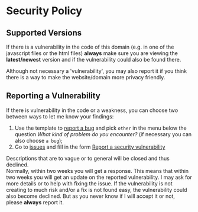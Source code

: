 # Security Policy

## Supported Versions

If there is a vulnerability in the code of this domain (e.g. in one of the javascript files or the html files) 
**always** make sure you are viewing the **latest/newest** version and if the vulnerability could also be found there.  

Although not necessary a 'vulnerability', you may also report it if you think there is a way to make the website/domain more privacy friendly.  

## Reporting a Vulnerability

If there is vulnerability in the code or a weakness, you can choose two between ways to let me know your findings: 
 1. Use the template to [report a bug](https://github.com/JohnyP36/JohnyP36.github.io/issues/new?assignees=&labels=&template=other.yml) and pick `other` in the menu below the question *What kind of problem do you encounter?* (if necessary you can also choose `a bug`);
 2. Go to [issues](https://github.com/JohnyP36/JohnyP36.github.io/issues/new/choose) and fill in the form [Report a security vulnerability](https://github.com/JohnyP36/JohnyP36.github.io/security/advisories/new)

Descriptions that are to vague or to general will be closed and thus declined.  
Normally, within two weeks you will get a response. This means that within two weeks you will get an update on the reported vulnerability. I may ask for more details or to help with fixing the issue. If the vulnerability is not creating to much risk and/or a fix is not found easy, the vulnerability could also become declined. But as you never know if I will accept it or not, please **always** report it.  

<!-- Tell them where to go, how often they can expect to get an update on a
reported vulnerability, what to expect if the vulnerability is accepted or
declined, etc. -->
